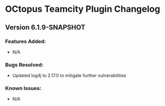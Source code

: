 # OCtopus Teamcity Plugin Changelog

## Version 6.1.9-SNAPSHOT
### Features Added:
* N/A

### Bugs Resolved:
* Updated log4j to 2.17.0 to mitigate further vulnerabilities

### Known Issues:
* N/A
